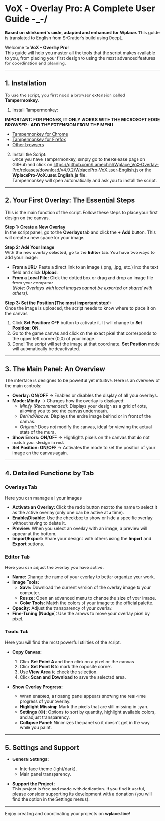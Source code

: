 # VoX - Overlay Pro: A Complete User Guide -_-/
**Based on shinkonet's code, adapted and enhanced for Wplace.**
This guide is translated to English from SrCratier's build using DeepL.

Welcome to **VoX - Overlay Pro**!  
This guide will help you master all the tools that the script makes available to you, from placing your first design to using the most advanced features for coordination and planning.

---

## **1. Installation**

To use the script, you first need a browser extension called **Tampermonkey**.

1. Install Tampermonkey:

**IMPORTANT: FOR PHONES, IT ONLY WORKS WITH THE MICROSOFT EDGE BROWSER - ADD THE EXTENSION FROM THE MENU**

   - [Tampermonkey for Chrome](https://chrome.google.com/webstore/detail/tampermonkey/dhdgffkkebhmkfjojejmpbldmpobfkfo)
   - [Tampermonkey for Firefox](https://addons.mozilla.org/firefox/addon/tampermonkey/)
   - [Other browsers](https://www.tampermonkey.net/)

2. Install the Script:  
    Once you have Tampermonkey, simply go to the Release page on GitHub and click on https://github.com/Lamechial/Wplace_VoX-Overlay-Pro/releases/download/v4.9.2/WplacePro-VoX.user-English.js or the **WplacePro-VoX.user.English.js** file.  
    Tampermonkey will open automatically and ask you to install the script.

---

## **2. Your First Overlay: The Essential Steps**

This is the main function of the script. Follow these steps to place your first design on the canvas.

**Step 1: Create a New Overlay**  
In the script panel, go to the **Overlays** tab and click the **+ Add** button. This will create a new space for your image.

**Step 2: Add Your Image**  
With the new overlay selected, go to the **Editor** tab. You have two ways to add your image:
- **From a URL:** Paste a direct link to an image (.png, .jpg, etc.) into the text field and click **Upload**. 
- **From a Local File:** Click the dotted box or drag and drop an image file from your computer.  
*(Note: Overlays with local images cannot be exported or shared with others).*

**Step 3: Set the Position (The most important step!)**  
Once the image is uploaded, the script needs to know where to place it on the canvas.
1. Click **Set Position: OFF** button to activate it. It will change to **Set Position: ON**.  
2. Go to the game canvas and click on the exact pixel that corresponds to the upper left corner (0,0) of your image.  
3. Done! The script will set the image at that coordinate. **Set Position** mode will automatically be deactivated.

---

## **3. The Main Panel: An Overview**

The interface is designed to be powerful yet intuitive. Here is an overview of the main controls:

- **Overlay: ON/OFF** → Enables or disables the display of all your overlays.
- **Mode: Minify** → Changes how the overlay is displayed:
   - *Minify (Recommended):* Displays your design as a grid of dots, allowing you to see the canvas underneath.
   - *Behind/Above:* Displays the entire image behind or in front of the canvas.
   - *Original:* Does not modify the canvas, ideal for viewing the actual state of the mural.
- **Show Errors: ON/OFF** → Highlights pixels on the canvas that do not match your design in red.
- **Set Position: ON/OFF** → Activates the mode to set the position of your image on the canvas again.

---

## **4. Detailed Functions by Tab**

### **Overlays Tab**
Here you can manage all your images.

- **Activate an Overlay:** Click the radio button next to the name to select it as the active overlay (only one can be active at a time).
- **Enable/Disable:** Use the checkbox to show or hide a specific overlay without having to delete it.
- **Preview:** When you select an overlay with an image, a preview will appear at the bottom.
- **Import/Export:** Share your designs with others using the **Import** and **Export** buttons.

### **Editor Tab**
Here you can adjust the overlay you have active.

- **Name:** Change the name of your overlay to better organize your work.
- **Image Tools:**
   - **Save:** Download the current version of the overlay image to your computer.
   - **Resize:** Open an advanced menu to change the size of your image.
   - **Color Tools:** Match the colors of your image to the official palette.
- **Opacity:** Adjust the transparency of your overlay.
- **Fine-Tuning (Nudge):** Use the arrows to move your overlay pixel by pixel.

### **Tools Tab**
Here you will find the most powerful utilities of the script.

- **Copy Canvas:**
   1. Click **Set Point A** and then click on a pixel on the canvas.
   2. Click **Set Point B** to mark the opposite corner.
   3. Use **View Area** to check the selection.
   4. Click **Scan and Download** to save the selected area.

- **Show Overlay Progress:**
   - When enabled, a floating panel appears showing the real-time progress of your overlay.
   - **Highlight Missing:** Mark the pixels that are still missing in cyan.
   - **Settings (⚙️):** Options to sort by quantity, highlight available colors, and adjust transparency.
   - **Collapse Panel:** Minimizes the panel so it doesn't get in the way while you paint.

---

## **5. Settings and Support**

- **General Settings:**
   - Interface theme (light/dark).
   - Main panel transparency.

- **Support the Project:**  
   This project is free and made with dedication. If you find it useful, please consider supporting its development with a donation (you will find the option in the Settings menus).

---

Enjoy creating and coordinating your projects on **wplace.live**!
